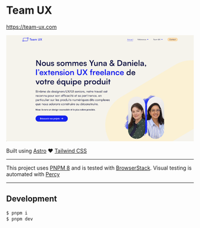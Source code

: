 # Team UX

https://team-ux.com

![Team UX](./website.png)

Built using [Astro](https://astro.build/) ♥️ [Tailwind CSS](https://tailwindcss.com/)

---

This project uses [PNPM 8](https://pnpm.io/installation) and is tested with [BrowserStack](https://www.browserstack.com/).
Visual testing is automated with [Percy](https://percy.io/)

--- 

## Development

```
$ pnpm i
$ pnpm dev
```
